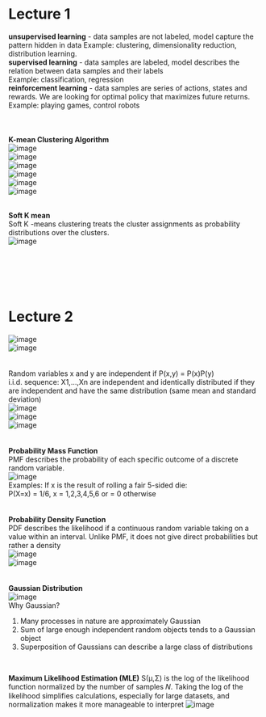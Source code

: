 # Lecture 1  
<strong>unsupervised learning</strong> - data samples are not labeled, model capture the pattern hidden in data Example: clustering, dimensionality reduction, distribution learning.  
<strong>supervised learning</strong> - data samples are labeled, model describes the relation between data samples and their labels  
Example: classification, regression  
<strong>reinforcement learning</strong> - data samples are series of actions, states and rewards. We are looking for optimal policy that maximizes future returns.  
Example: playing games, control robots
<br>  
<br>  
<strong>K-mean Clustering Algorithm</strong>  
![image](https://github.com/user-attachments/assets/ab4b0f05-bde8-4227-b07e-19c2d941b948)  
![image](https://github.com/user-attachments/assets/075c588d-fae5-4533-bc52-0d4a5c3027a4)  
![image](https://github.com/user-attachments/assets/24a66ad7-4e11-4851-b94c-c4a3adc9c07a)  
![image](https://github.com/user-attachments/assets/a973c7d8-1025-4caf-b207-a52f81e15c23)  
![image](https://github.com/user-attachments/assets/843d62d0-fde9-4ea9-9072-d08ead19c2c8)  
![image](https://github.com/user-attachments/assets/dc5a98ec-6548-4065-89c5-e5ee5e0e17c1)  
<br>  

<strong>Soft K mean</strong>  
Soft K -means clustering treats the cluster assignments as probability distributions over the clusters.  
![image](https://github.com/user-attachments/assets/15b245a4-21ab-4754-a638-fc48bad10fb5)  
<br>  
<br>  
<br>  
# Lecture 2  
![image](https://github.com/user-attachments/assets/af4318ae-7f9f-4acc-b4b2-3b087f708911)  
![image](https://github.com/user-attachments/assets/be2766e8-d014-4d14-9816-915191f3fba8)  
<br>  
Random variables x and y are independent if P(x,y) = P(x)P(y)  
i.i.d. sequence: X1,...,Xn are independent and identically distributed if they are independent and have the same distribution (same mean and standard deviation)  
![image](https://github.com/user-attachments/assets/2517f346-60fb-4ff7-bee0-777420fcc845)  
![image](https://github.com/user-attachments/assets/f566227d-8c39-4e09-97b2-eb8ce80c2a57)  
![image](https://github.com/user-attachments/assets/aef2faf1-5f37-4ef9-829d-0da3de9a83ae)  
<br>  
<strong>Probability Mass Function</strong>  
PMF describes the probability of each specific outcome of a discrete random variable.  
![image](https://github.com/user-attachments/assets/8ee93400-75dc-46cf-9fe5-1fb81f7914c2)  
Examples:  If x is the result of rolling a fair 5-sided die:  
P(X=x) = 1/6, x = 1,2,3,4,5,6 or = 0 otherwise  
<br>  
<strong>Probability Density Function</strong>  
PDF describes the likelihood if a continuous random variable taking on a value within an interval. Unlike PMF, it does not give direct probabilities but rather a density  
![image](https://github.com/user-attachments/assets/ae22fa7b-5bc1-43bd-81e6-549bee8e86a6)  
![image](https://github.com/user-attachments/assets/0b94a026-db7c-4af6-81a3-b22bd88137e9)  
<br>  
<strong>Gaussian Distribution</strong>  
![image](https://github.com/user-attachments/assets/73585695-713b-4fa8-8604-68ca6308fb0e)  
Why Gaussian?  
1. Many processes in nature are approximately Gaussian
2. Sum of large enough independent random objects tends to a Gaussian object
3. Superposition of Gaussians can describe a large class of distributions
<br>

<strong>Maximum Likelihood Estimation (MLE)</strong>
S(μ,Σ) is the log of the likelihood function normalized by the number of samples 𝑁. Taking the log of the likelihood simplifies calculations, especially for large datasets, and normalization makes it more manageable to interpret
![image](https://github.com/user-attachments/assets/48ca2ef9-d103-4092-bec3-1814a3e77bd9)





















